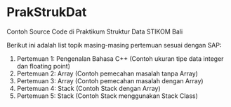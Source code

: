 # PrakStrukDat
Contoh Source Code di Praktikum Struktur Data STIKOM Bali

Berikut ini adalah list topik masing-masing pertemuan sesuai dengan SAP:
1. Pertemuan 1: Pengenalan Bahasa C++ (Contoh ukuran tipe data integer dan floating point)
2. Pertemuan 2: Array (Contoh pemecahan masalah tanpa Array)
3. Pertemuan 3: Array (Contoh pemecahan masalah dengan Array)
4. Pertemuan 4: Stack (Contoh Stack dengan Array)
5. Pertemuan 5: Stack (Contoh Stack menggunakan Stack Class)
